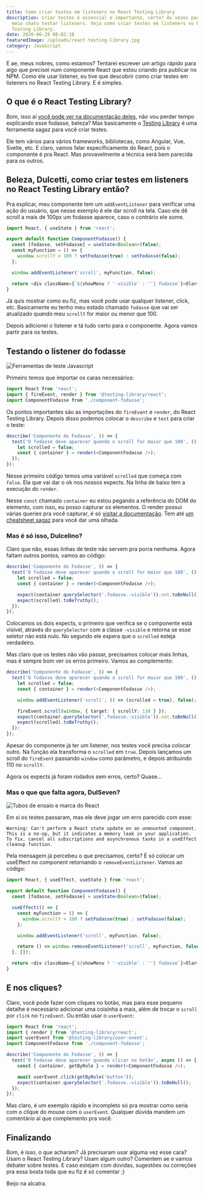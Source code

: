 ```yaml
---
title: Como criar testes em listeners no React Testing Library
description: Criar testes é essencial e importante, certo? Às vezes pode ser
  meio chato testar listeners. Veja como criar testes em listeners no React
  Testing Library.
date: 2020-06-29 08:02:18
featuredImage: /uploads/react-testing-library.jpg
category: JavaScript
---
```

E ae, meus nobres, como estamos? Tentarei escrever um artigo rápido para algo que precisei num componente React que estou criando pra publicar no NPM. Como ele usar listener, eu tive que descobrir como criar testes em listeners no React Testing Library. E é simples.

## O que é o React Testing Library?

Bom, isso aí [você pode ver na documentação deles](https://testing-library.com/docs/react-testing-library/intro), não vou perder tempo explicando esse fodasse, beleza? Mas basicamente o [Testing Library](https://testing-library.com/) é uma ferramenta sagaz para você criar testes.

Ele tem vários para vários frameworks, bibliotecas, como Angular, Vue, Svelte, etc. E claro, vamos falar especificamente do React, pois o componente é pra React. Mas provavelmente a técnica será bem parecida para os outros.

## Beleza, Dulcetti, como criar testes em listeners no React Testing Library então?

Pra explicar, meu componente tem um `addEventListener` para verificar uma ação do usuário, que nesse exemplo é ele dar scroll na tela. Caso ele dê scroll a mais de 100px um fodasse aparece, caso o contrário ele some.

```typescript
import React, { useState } from 'react';

export default function ComponentFodasse() {
  const [fodasse, setFodasse] = useState<Boolean>(false);
  const myFunction = () => {
    window.scrollY > 100 ? setFodasse(true) : setFodasse(false);
  };

  window.addEventListener('scroll', myFunction, false);

  return <div className={`${showMenu ? '-visible' : ''} fodasse`}>Olar</div>;
}
```

Já quis mostrar como eu fiz, mas você pode usar qualquer listener, click, etc. Basicamente eu tenho meu estado chamado `fodasse` que vai ser atualizado quando meu `scrollY` for maior ou menor que 100.

Depois adicionei o listener e tá tudo certo para o componente. Agora vamos partir para os testes.

## Testando o listener do fodasse

![Ferramentas de teste Javascript](/uploads/testes.jpg)

Primeiro temos que importar os caras necessários:

```javascript
import React from 'react';
import { fireEvent, render } from '@testing-library/react';
import ComponentFodasse from './component-fodasse';
```

Os pontos importantes são as importações do `fireEvent` e `render`, do React Testing Library. Depois disso podemos colocar o `describe` e `test` para criar o teste:

```javascript
describe('Componente do Fodasse', () => {
  test('O fodasse deve aparecer quando o scroll for maior que 100', () => {
    let scrolled = false;
    const { container } = render(<ComponentFodasse />);
  });
});
```

Nesse primeiro código temos uma variável `scrolled` que começa com `false`. Ela que vai dar o ok nos nossos expects. Na linha de baixo tem a execução do `render`.

Nesse `const` chamado `container` eu estou pegando a referência do DOM do elemento, com isso, eu posso capturar os elementos. O render possui várias queries pra você capturar, é só [visitar a documentação](https://testing-library.com/docs/react-testing-library/api#render). Tem até [um cheatsheet sagaz](https://github.com/testing-library/react-testing-library/raw/master/other/cheat-sheet.pdf) para você dar uma olhada.

### Mas é só isso, Dulcelino?

Claro que não, essas linhas de teste não servem pra porra nenhuma. Agora faltam outros pontos, vamos ao código:

```javascript
describe('Componente do Fodasse', () => {
  test('O fodasse deve aparecer quando o scroll for maior que 100', () => {
    let scrolled = false;
    const { container } = render(<ComponentFodasse />);

    expect(container.querySelector('.fodasse.-visible')).not.toBeNull();
    expect(scrolled).toBeTruthy();
  });
});
```

Colocamos os dois expects, o primeiro que verifica se o componente está visível, através do `querySelector` com a classe `-visible` e retorna se esse seletor não está nulo. No segundo ele espera que o `scrolled` esteja verdadeiro.

Mas claro que os testes não vão passar, precisamos colocar mais linhas, mas é sempre bom ver os erros primeiro. Vamos ao complemento:

```typescript
describe('Componente do Fodasse', () => {
  test('O fodasse deve aparecer quando o scroll for maior que 100', () => {
    let scrolled = false;
    const { container } = render(<ComponentFodasse />);

    window.addEventListener('scroll', () => (scrolled = true), false);

    fireEvent.scroll(window, { target: { scrollY: 110 } });
    expect(container.querySelector('.fodasse.-visible')).not.toBeNull();
    expect(scrolled).toBeTruthy();
  });
});
```

Apesar do componente já ter um listener, nos testes você precisa colocar outro. Na função ela transforma o `scrolled` em `true`. Depois lançamos um scroll do `fireEvent` passando `window` como parâmetro, e depois atribuindo 110 no `scrollY`.

Agora os expects já foram rodados sem erros, certo? Quase...

### Mas o que que falta agora, DulSeven?

![Tubos de ensaio e marca do React](/uploads/js-testing.jpg)

Em si os testes passaram, mas ele deve jogar um erro parecido com esse:

```shell
Warning: Can't perform a React state update on an unmounted component. This is a no-op, but it indicates a memory leak in your application. To fix, cancel all subscriptions and asynchronous tasks in a useEffect cleanup function.
```

Pela mensagem já percebeu o que precisamos, certo? É só colocar um useEffect no component retornando o `removeEventListener`. Vamos ao código:

```typescript
import React, { useEffect, useState } from 'react';

export default function ComponentFodasse() {
  const [fodasse, setFodasse] = useState<Boolean>(false);

  useEffect(() => {
    const myFunction = () => {
      window.scrollY > 100 ? setFodasse(true) : setFodasse(false);
    };

    window.addEventListener('scroll', myFunction, false);

    return () => window.removeEventListener('scroll', myFunction, false);
  }, []);

  return <div className={`${showMenu ? '-visible' : ''} fodasse`}>Olar</div>;
}
```

## E nos cliques?

Claro, você pode fazer com cliques no botão, mas para esse pequeno detalhe é necessário adicionar uma coisinha a mais, além de trocar o `scroll` por `click` no `fireEvent`. Ou então usar o `userEvent`:

```javascript
import React from 'react';
import { render } from '@testing-library/react';
import userEvent from '@testing-library/user-event';
import ComponentFodasse from './component-fodasse';

describe('Componente do Fodasse', () => {
  test('O fodasse deve aparecer quando clicar no botão', async () => {
    const { container, getByRole } = render(<ComponentFodasse />);

    await userEvent.click(getByRole('button'));
    expect(container.querySelector('.fodasse.-visible')).toBeNull();
  });
});
```

Mas claro, é um exemplo rápido e incompleto só pra mostrar como seria com o clique do mouse com o `userEvent`. Qualquer dúvida mandem um comentário aí que complemento pra você.

## Finalizando

Bom, é isso, o que acharam? Já precisaram usar alguma vez esse cara? Usam o React Testing Library? Usam algum outro? Comentem ae e vamos debater sobre testes. E caso estejam com dúvidas, sugestões ou correções pra essa bosta toda que eu fiz é só comentar ;)

Beijo na alcatra.